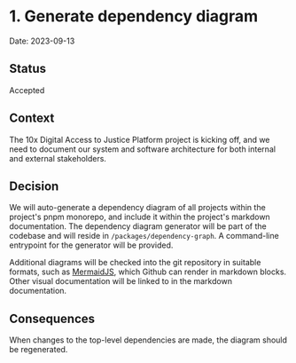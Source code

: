 # 1. Generate dependency diagram

Date: 2023-09-13

## Status

Accepted

## Context

The 10x Digital Access to Justice Platform project is kicking off, and we need to document our system and software architecture for both internal and external stakeholders.

## Decision

We will auto-generate a dependency diagram of all projects within the project's pnpm monorepo, and include it within the project's markdown documentation. The dependency diagram generator will be part of the codebase and will reside in `/packages/dependency-graph`. A command-line entrypoint for the generator will be provided.

Additional diagrams will be checked into the git repository in suitable formats, such as [MermaidJS](https://mermaid.js.org/), which Github can render in markdown blocks. Other visual documentation will be linked to in the markdown documentation.

## Consequences

When changes to the top-level dependencies are made, the diagram should be regenerated.
